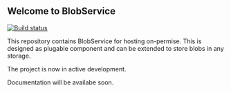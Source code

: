 ## Welcome to BlobService

[![Build status](https://ci.appveyor.com/api/projects/status/83uh2apqs8xh92o1?svg=true)](https://ci.appveyor.com/project/Aram/blobservice)

This repository contains BlobService for hosting on-permise. 
This is designed as plugable component and can be extended to store blobs in any storage.

The project is now in active development.

Documentation will be availabe soon.
